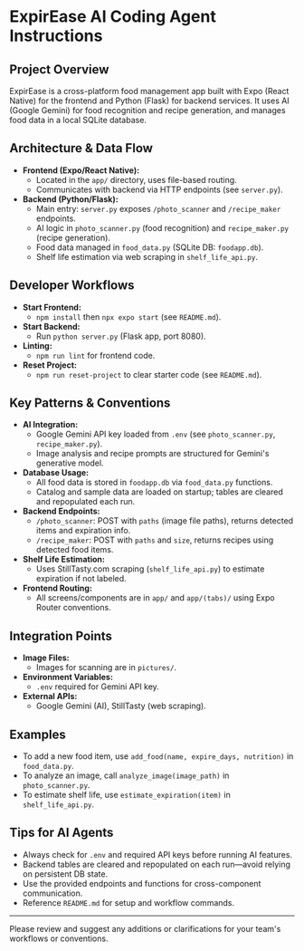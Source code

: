 # ExpirEase AI Coding Agent Instructions

## Project Overview
ExpirEase is a cross-platform food management app built with Expo (React Native) for the frontend and Python (Flask) for backend services. It uses AI (Google Gemini) for food recognition and recipe generation, and manages food data in a local SQLite database.

## Architecture & Data Flow
- **Frontend (Expo/React Native):**
  - Located in the `app/` directory, uses file-based routing.
  - Communicates with backend via HTTP endpoints (see `server.py`).
- **Backend (Python/Flask):**
  - Main entry: `server.py` exposes `/photo_scanner` and `/recipe_maker` endpoints.
  - AI logic in `photo_scanner.py` (food recognition) and `recipe_maker.py` (recipe generation).
  - Food data managed in `food_data.py` (SQLite DB: `foodapp.db`).
  - Shelf life estimation via web scraping in `shelf_life_api.py`.

## Developer Workflows
- **Start Frontend:**
  - `npm install` then `npx expo start` (see `README.md`).
- **Start Backend:**
  - Run `python server.py` (Flask app, port 8080).
- **Linting:**
  - `npm run lint` for frontend code.
- **Reset Project:**
  - `npm run reset-project` to clear starter code (see `README.md`).

## Key Patterns & Conventions
- **AI Integration:**
  - Google Gemini API key loaded from `.env` (see `photo_scanner.py`, `recipe_maker.py`).
  - Image analysis and recipe prompts are structured for Gemini's generative model.
- **Database Usage:**
  - All food data is stored in `foodapp.db` via `food_data.py` functions.
  - Catalog and sample data are loaded on startup; tables are cleared and repopulated each run.
- **Backend Endpoints:**
  - `/photo_scanner`: POST with `paths` (image file paths), returns detected items and expiration info.
  - `/recipe_maker`: POST with `paths` and `size`, returns recipes using detected food items.
- **Shelf Life Estimation:**
  - Uses StillTasty.com scraping (`shelf_life_api.py`) to estimate expiration if not labeled.
- **Frontend Routing:**
  - All screens/components are in `app/` and `app/(tabs)/` using Expo Router conventions.

## Integration Points
- **Image Files:**
  - Images for scanning are in `pictures/`.
- **Environment Variables:**
  - `.env` required for Gemini API key.
- **External APIs:**
  - Google Gemini (AI), StillTasty (web scraping).

## Examples
- To add a new food item, use `add_food(name, expire_days, nutrition)` in `food_data.py`.
- To analyze an image, call `analyze_image(image_path)` in `photo_scanner.py`.
- To estimate shelf life, use `estimate_expiration(item)` in `shelf_life_api.py`.

## Tips for AI Agents
- Always check for `.env` and required API keys before running AI features.
- Backend tables are cleared and repopulated on each run—avoid relying on persistent DB state.
- Use the provided endpoints and functions for cross-component communication.
- Reference `README.md` for setup and workflow commands.

---

Please review and suggest any additions or clarifications for your team's workflows or conventions.